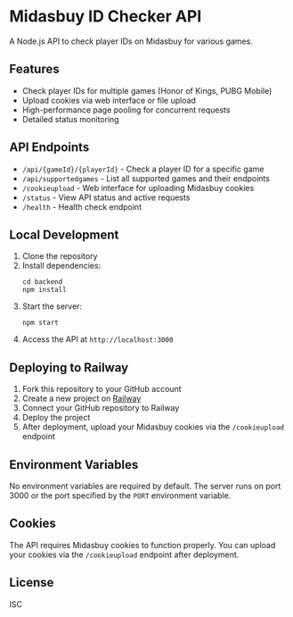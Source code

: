 # Midasbuy ID Checker API

A Node.js API to check player IDs on Midasbuy for various games.

## Features

- Check player IDs for multiple games (Honor of Kings, PUBG Mobile)
- Upload cookies via web interface or file upload
- High-performance page pooling for concurrent requests
- Detailed status monitoring

## API Endpoints

- `/api/{gameId}/{playerId}` - Check a player ID for a specific game
- `/api/supportedgames` - List all supported games and their endpoints
- `/cookieupload` - Web interface for uploading Midasbuy cookies
- `/status` - View API status and active requests
- `/health` - Health check endpoint

## Local Development

1. Clone the repository
2. Install dependencies:
   ```
   cd backend
   npm install
   ```
3. Start the server:
   ```
   npm start
   ```
4. Access the API at `http://localhost:3000`

## Deploying to Railway

1. Fork this repository to your GitHub account
2. Create a new project on [Railway](https://railway.app/)
3. Connect your GitHub repository to Railway
4. Deploy the project
5. After deployment, upload your Midasbuy cookies via the `/cookieupload` endpoint

## Environment Variables

No environment variables are required by default. The server runs on port 3000 or the port specified by the `PORT` environment variable.

## Cookies

The API requires Midasbuy cookies to function properly. You can upload your cookies via the `/cookieupload` endpoint after deployment.

## License

ISC 